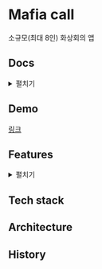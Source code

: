 # Mafia call

소규모(최대 8인) 화상회의 앱

## Docs
<details>
<summary>펼치기</summary>

- Feature list
- ERD
- Skill spec detail
  - Web
  - Server
  - App
- Rules 
  - Issue based development
    > 매 주 무엇을 할 것인가 무조건 공유
    1. 이슈 작성은 전주/전날 미리 작성
    2. 매일 이슈 변동 및 작업 일정 공유
    3. 질문도 이슈로 태그 걸어서 추가
    4. 이슈 등록 시 프로젝트에 추가하기
     
  - Commit convention:
    ```
    docs #11: Update README.md 
    docs #noissue: fix README 이슈가 없을 때
    메시지 헤더는 무엇을 했는지(How, 한줄 요약)
    메시지 본문은 왜 했는지(Why)
    무엇을 했는지는 생략, 왜냐하면 커밋 로그에서 찾을 수 있으므로
    ```
    Type | Content
    :---: | :---:
    feat | 새로운 기능을 추가 했을 때
    fix | 버그 수정했을 때
    refactor | 코드 스타일이나 구조 리팩토링했을 때
    docs | 문서나 wiki 수정 했을 때
    style | 스타일이나 컴포넌트, 페이지 레이아웃을 수정 했을 때
    test | 테스트 코드에 대한 수정, 리팩토링 했을 때
    chore | 빌드스크립트나 환경변수 같은 기타 수정
    resource | 이미지나 svg같은 코드와 상관없는 리소스를 수정했을 때

  - Code convention:
    - Javascript: [eslint - airbnb](https://github.com/airbnb/javascript#in-the-wild)
    - Java/Kotlin(Android): [Android lint](https://developer.android.com/studio/write/lint)
  - Branch rule: [Github flow](https://guides.github.com/introduction/flow/)
    > 예시
    1. **fork한다.**
    2. 내 repo에서 clone한다.
    3. test 작성하고 개발하고 작은 단위 커밋한다.
    4. 내 repo에 푸쉬한다.
    5. 완료하고 내 repo에서 메인 repo에 PR을 한다.
    6. Tool 검증과 리뷰가 끝나면 main repo의 main branch에 merge한다.
   
</details>

## Demo
[링크](#)

## Features
<details>
<summary>펼치기</summary>

### 필수 구현 기능
- 인증(호스트 로그인/ 회원가입)
- 화상회의
- 실시간 채팅
- 파일 공유 및 전송
### 선택 구현 기능(Optinal)
- 비디오 / 오디오 선택모드
- 채팅 허용 여부
- 화면 스타일 전환
- 최대인원 설정
- 결제(Boost, dynamic emoji)
### 선택 구현 기능(Optinal of Optional)
- 결제(멤버쉽)  
</details>

## Tech stack
## Architecture
## History
